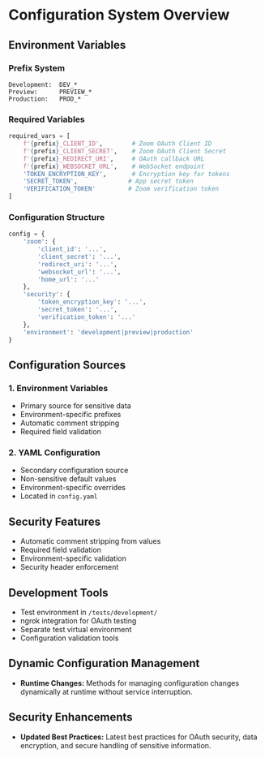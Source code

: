 # Configuration System Overview

## Environment Variables

### Prefix System
```
Development:  DEV_*
Preview:      PREVIEW_*
Production:   PROD_*
```

### Required Variables
```python
required_vars = [
    f'{prefix}_CLIENT_ID',        # Zoom OAuth Client ID
    f'{prefix}_CLIENT_SECRET',    # Zoom OAuth Client Secret
    f'{prefix}_REDIRECT_URI',     # OAuth callback URL
    f'{prefix}_WEBSOCKET_URL',    # WebSocket endpoint
    'TOKEN_ENCRYPTION_KEY',       # Encryption key for tokens
    'SECRET_TOKEN',              # App secret token
    'VERIFICATION_TOKEN'         # Zoom verification token
]
```

### Configuration Structure
```python
config = {
    'zoom': {
        'client_id': '...',
        'client_secret': '...',
        'redirect_uri': '...',
        'websocket_url': '...',
        'home_url': '...'
    },
    'security': {
        'token_encryption_key': '...',
        'secret_token': '...',
        'verification_token': '...'
    },
    'environment': 'development|preview|production'
}
```

## Configuration Sources

### 1. Environment Variables
- Primary source for sensitive data
- Environment-specific prefixes
- Automatic comment stripping
- Required field validation

### 2. YAML Configuration
- Secondary configuration source
- Non-sensitive default values
- Environment-specific overrides
- Located in `config.yaml`

## Security Features
- Automatic comment stripping from values
- Required field validation
- Environment-specific validation
- Security header enforcement

## Development Tools
- Test environment in `/tests/development/`
- ngrok integration for OAuth testing
- Separate test virtual environment
- Configuration validation tools 

## Dynamic Configuration Management
- **Runtime Changes:** Methods for managing configuration changes dynamically at runtime without service interruption.

## Security Enhancements
- **Updated Best Practices:** Latest best practices for OAuth security, data encryption, and secure handling of sensitive information. 